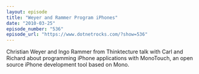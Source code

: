 ```yaml
---
layout: episode
title: "Weyer and Rammer Program iPhones"
date: "2010-03-25"
episode_number: "536"
episode_url: "https://www.dotnetrocks.com/?show=536"
---
```


Christian Weyer and Ingo Rammer from Thinktecture talk with Carl and Richard about programming iPhone applications with MonoTouch, an open source iPhone development tool based on Mono.
